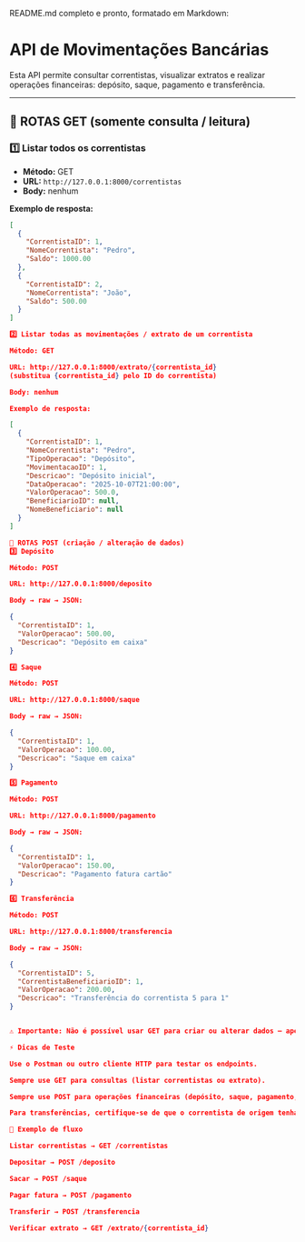 README.md completo e pronto, formatado em Markdown:

# API de Movimentações Bancárias

Esta API permite consultar correntistas, visualizar extratos e realizar operações financeiras: depósito, saque, pagamento e transferência.

---

## 🔹 ROTAS GET (somente consulta / leitura)

### 1️⃣ Listar todos os correntistas
- **Método:** GET  
- **URL:** `http://127.0.0.1:8000/correntistas`  
- **Body:** nenhum  

**Exemplo de resposta:**
```json
[
  {
    "CorrentistaID": 1,
    "NomeCorrentista": "Pedro",
    "Saldo": 1000.00
  },
  {
    "CorrentistaID": 2,
    "NomeCorrentista": "João",
    "Saldo": 500.00
  }
]

2️⃣ Listar todas as movimentações / extrato de um correntista

Método: GET

URL: http://127.0.0.1:8000/extrato/{correntista_id}
(substitua {correntista_id} pelo ID do correntista)

Body: nenhum

Exemplo de resposta:

[
  {
    "CorrentistaID": 1,
    "NomeCorrentista": "Pedro",
    "TipoOperacao": "Depósito",
    "MovimentacaoID": 1,
    "Descricao": "Depósito inicial",
    "DataOperacao": "2025-10-07T21:00:00",
    "ValorOperacao": 500.0,
    "BeneficiarioID": null,
    "NomeBeneficiario": null
  }
]

🔹 ROTAS POST (criação / alteração de dados)
3️⃣ Depósito

Método: POST

URL: http://127.0.0.1:8000/deposito

Body → raw → JSON:

{
  "CorrentistaID": 1,
  "ValorOperacao": 500.00,
  "Descricao": "Depósito em caixa"
}

4️⃣ Saque

Método: POST

URL: http://127.0.0.1:8000/saque

Body → raw → JSON:

{
  "CorrentistaID": 1,
  "ValorOperacao": 100.00,
  "Descricao": "Saque em caixa"
}

5️⃣ Pagamento

Método: POST

URL: http://127.0.0.1:8000/pagamento

Body → raw → JSON:

{
  "CorrentistaID": 1,
  "ValorOperacao": 150.00,
  "Descricao": "Pagamento fatura cartão"
}

6️⃣ Transferência

Método: POST

URL: http://127.0.0.1:8000/transferencia

Body → raw → JSON:

{
  "CorrentistaID": 5,
  "CorrentistaBeneficiarioID": 1,
  "ValorOperacao": 200.00,
  "Descricao": "Transferência do correntista 5 para 1"
}


⚠️ Importante: Não é possível usar GET para criar ou alterar dados — apenas para listar/consultar.

⚡ Dicas de Teste

Use o Postman ou outro cliente HTTP para testar os endpoints.

Sempre use GET para consultas (listar correntistas ou extrato).

Sempre use POST para operações financeiras (depósito, saque, pagamento, transferência).

Para transferências, certifique-se de que o correntista de origem tenha saldo suficiente.

📌 Exemplo de fluxo

Listar correntistas → GET /correntistas

Depositar → POST /deposito

Sacar → POST /saque

Pagar fatura → POST /pagamento

Transferir → POST /transferencia

Verificar extrato → GET /extrato/{correntista_id}
